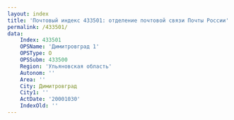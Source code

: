```yaml
---
layout: index
title: 'Почтовый индекс 433501: отделение почтовой связи Почты России'
permalink: /433501/
data:
    Index: 433501
    OPSName: 'Димитровград 1'
    OPSType: О
    OPSSubm: 433500
    Region: 'Ульяновская область'
    Autonom: ''
    Area: ''
    City: Димитровград
    City1: ''
    ActDate: '20001030'
    IndexOld: ''
---
```

